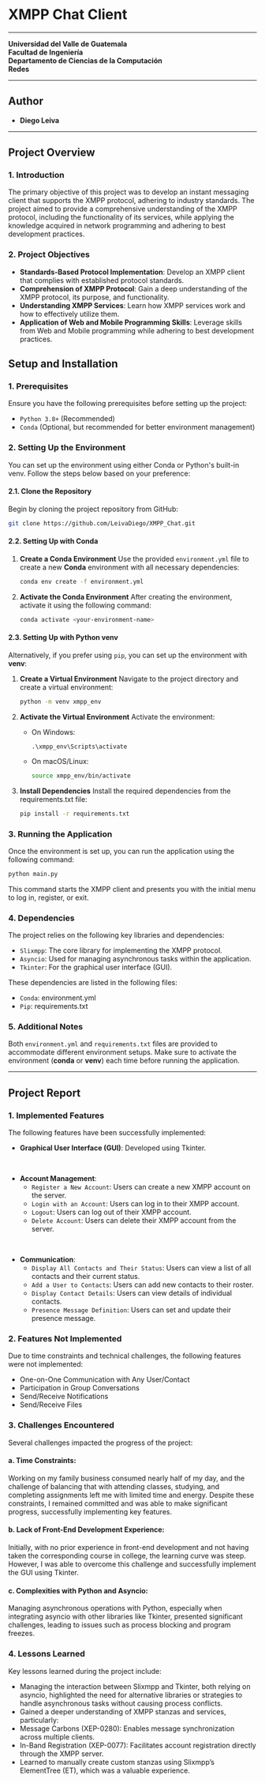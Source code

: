 # XMPP Chat Client
---
**Universidad del Valle de Guatemala**\
**Facultad de Ingeniería**\
**Departamento de Ciencias de la Computación**\
**Redes**

---

## Author
- **Diego Leiva**

---
## Project Overview
### 1. Introduction
The primary objective of this project was to develop an instant messaging client that supports the XMPP protocol, adhering to industry standards. The project aimed to provide a comprehensive understanding of the XMPP protocol, including the functionality of its services, while applying the knowledge acquired in network programming and adhering to best development practices.


### 2. Project Objectives
- **Standards-Based Protocol Implementation**: Develop an XMPP client that complies with established protocol standards.
- **Comprehension of XMPP Protocol**: Gain a deep understanding of the XMPP protocol, its purpose, and functionality.
- **Understanding XMPP Services**: Learn how XMPP services work and how to effectively utilize them.
- **Application of Web and Mobile Programming Skills**: Leverage skills from Web and Mobile programming while adhering to best development practices.

## Setup and Installation
### 1. Prerequisites
Ensure you have the following prerequisites before setting up the project:

- `Python 3.8+` (Recommended)
- `Conda` (Optional, but recommended for better environment management)

### 2. Setting Up the Environment
You can set up the environment using either Conda or Python's built-in venv. Follow the steps below based on your preference:

#### 2.1. Clone the Repository
Begin by cloning the project repository from GitHub:
```bash
git clone https://github.com/LeivaDiego/XMPP_Chat.git
```

#### 2.2. Setting Up with Conda
1. **Create a Conda Environment**
    Use the provided `environment.yml` file to create a new **Conda** environment with all necessary dependencies:
    ```bash
    conda env create -f environment.yml
    ```
2. **Activate the Conda Environment**
    After creating the environment, activate it using the following command:

    ```bash
    conda activate <your-environment-name>
    ```

#### 2.3. Setting Up with Python venv
Alternatively, if you prefer using `pip`, you can set up the environment with **venv**:

1. **Create a Virtual Environment**
    Navigate to the project directory and create a virtual environment:
    ```bash
    python -m venv xmpp_env
    ```

2. **Activate the Virtual Environment**
    Activate the environment:

    - On Windows:
        ```commandline
        .\xmpp_env\Scripts\activate
        ```
    - On macOS/Linux:
        ```bash
        source xmpp_env/bin/activate
        ```
3. **Install Dependencies**
    Install the required dependencies from the requirements.txt file:
    ```bash
    pip install -r requirements.txt
    ```

### 3. Running the Application
Once the environment is set up, you can run the application using the following command:

```bash
python main.py
```

This command starts the XMPP client and presents you with the initial menu to log in, register, or exit.

### 4. Dependencies
The project relies on the following key libraries and dependencies:

- `Slixmpp`: The core library for implementing the XMPP protocol.
- `Asyncio`: Used for managing asynchronous tasks within the application.
- `Tkinter`: For the graphical user interface (GUI).

These dependencies are listed in the following files:

- `Conda`: environment.yml
- `Pip`: requirements.txt
  

### 5. Additional Notes
Both `environment.yml` and `requirements.txt` files are provided to accommodate different environment setups.
Make sure to activate the environment (**conda** or **venv**) each time before running the application.

---

## Project Report


### 1. Implemented Features
The following features have been successfully implemented:

- **Graphical User Interface (GUI)**: Developed using Tkinter.
<br>

- **Account Management**:
    - `Register a New Account`: Users can create a new XMPP account on the server.
    - `Login with an Account`: Users can log in to their XMPP account.
    - `Logout`: Users can log out of their XMPP account.
    - `Delete Account`: Users can delete their XMPP account from the server.
<br>

- **Communication**:
    - `Display All Contacts and Their Status`: Users can view a list of all contacts and their current status.
    - `Add a User to Contacts`: Users can add new contacts to their roster.
    - `Display Contact Details`: Users can view details of individual contacts.
    - `Presence Message Definition`: Users can set and update their presence message.

### 2. Features Not Implemented
Due to time constraints and technical challenges, the following features were not implemented:

- One-on-One Communication with Any User/Contact
- Participation in Group Conversations
- Send/Receive Notifications
- Send/Receive Files

### 3. Challenges Encountered
Several challenges impacted the progress of the project:

#### a. Time Constraints: 
Working on my family business consumed nearly half of my day, and the challenge of balancing that with attending classes, studying, and completing assignments left me with limited time and energy. Despite these constraints, I remained committed and was able to make significant progress, successfully implementing key features.

#### b. Lack of Front-End Development Experience: 
Initially, with no prior experience in front-end development and not having taken the corresponding course in college, the learning curve was steep. However, I was able to overcome this challenge and successfully implement the GUI using Tkinter.

#### c. Complexities with Python and Asyncio: 
Managing asynchronous operations with Python, especially when integrating asyncio with other libraries like Tkinter, presented significant challenges, leading to issues such as process blocking and program freezes.

### 4. Lessons Learned
Key lessons learned during the project include:
- Managing the interaction between Slixmpp and Tkinter, both relying on asyncio, highlighted the need for alternative libraries or strategies to handle asynchronous tasks without causing process conflicts.
- Gained a deeper understanding of XMPP stanzas and services, particularly:
- Message Carbons (XEP-0280): Enables message synchronization across multiple clients.
- In-Band Registration (XEP-0077): Facilitates account registration directly through the XMPP server.
- Learned to manually create custom stanzas using Slixmpp’s ElementTree (ET), which was a valuable experience.